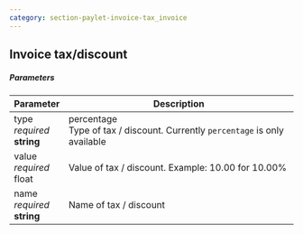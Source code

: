 ```yaml
---
category: section-paylet-invoice-tax_invoice
---
```


## Invoice tax/discount

##### Parameters

| Parameter | Description |
|---|---|
|type<br> *required*<br> **string**| percentage<br> Type of tax / discount. Currently ```percentage``` is only available |
|value<br> *required*<br> float| Value of tax / discount. Example: 10.00 for 10.00% |
|name<br> *required*<br> **string**| Name of tax / discount |